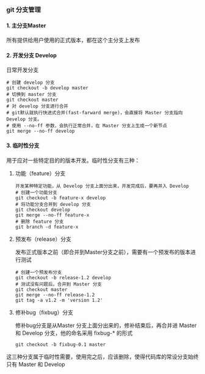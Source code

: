 ### git 分支管理

#### 1. 主分支Master 

所有提供给用户使用的正式版本，都在这个主分支上发布 

#### 2. 开发分支 Develop

日常开发分支

```
# 创建 develop 分支
git checkout -b develop master
# 切换到 master 分支
git checkout master
# 对 develop 分支进行合并
# git默认就执行快进式合并(fast-farward merge)，会直接将 Master 分支指向 Develop 分支。
# 使用 --no-ff 参数，会执行正常合并，在 Master 分支上生成一个新节点 
git merge --no-ff develop 
```

#### 3. 临时性分支

用于应对一些特定目的的版本开发。临时性分支有三种：

1. 功能（feature）分支

   ```
   开发某种特定功能，从 Develop 分支上面分出来，开发完成后，要再并入 Develop
   # 创建一个功能分支
   git checkout -b feature-x develop
   # 将功能分支合并到 develop 分支
   git checkout develop
   git merge --no-ff feature-x
   # 删除 feature 分支
   git branch -d feature-x 
   ```

2. 预发布（release）分支

   发布正式版本之前（即合并到Master分支之前），需要有一个预发布的版本进行测试

   ```
   # 创建一个预发布分支
   git checkout -b release-1.2 develop
   # 测试没有问题后，合并到 Master 分支
   git checkout master
   git merge --no-ff release-1.2 
   git tag -a v1.2 -m 'version 1.2' 
   ```

3. 修补bug（fixbug）分支

   修补bug分支是从Master 分支上面分出来的，修补结束后，再合并进 Master 和 Develop 分支，他的命名采用 fixbug-* 的形式

   ```
   git checkout -b fixbug-0.1 master
   ```

这三种分支属于临时性需要，使用完之后，应该删除，使得代码库的常设分支始终只有 Master 和 Develop 